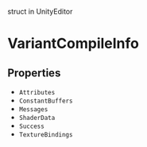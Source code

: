 struct in UnityEditor
# VariantCompileInfo

## Properties
- `Attributes`
- `ConstantBuffers`
- `Messages`
- `ShaderData`
- `Success`
- `TextureBindings`
